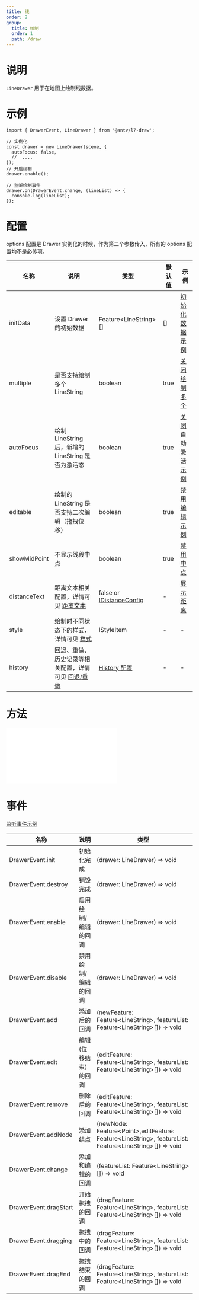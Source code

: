 ```yaml
---
title: 线
order: 2
group:
  title: 绘制
  order: 1
  path: /draw
---
```


# 说明

`LineDrawer` 用于在地图上绘制线数据。

# 示例

```tsx | pure
import { DrawerEvent, LineDrawer } from '@antv/l7-draw';

// 实例化
const drawer = new LineDrawer(scene, {
  autoFocus: false,
  //  ....
});
// 开启绘制
drawer.enable();

// 监听绘制事件
drawer.on(DrawerEvent.change, (lineList) => {
  console.log(lineList);
});
```

# 配置

options 配置是 Drawer 实例化的时候，作为第二个参数传入，所有的 options 配置均不是必传项。

| 名称         | 说明                                                                       | 类型                                                   | 默认值 | 示例                                         |
| ------------ | -------------------------------------------------------------------------- | ------------------------------------------------------ | ------ | -------------------------------------------- |
| initData     | 设置 Drawer 的初始数据                                                     | Feature&lt;LineString&gt;[]                            | []     | [初始化数据示例](/example/line/init-data)    |
| multiple     | 是否支持绘制多个 LineString                                                | boolean                                                | true   | [关闭绘制多个](/example/line/multiple)       |
| autoFocus    | 绘制 LineString 后，新增的 LineString 是否为激活态                         | boolean                                                | true   | [关闭自动激活示例](/example/line/auto-focus) |
| editable     | 绘制的 LineString 是否支持二次编辑（拖拽位移）                             | boolean                                                | true   | [禁用编辑示例](/example/line/editable)       |
| showMidPoint | 不显示线段中点                                                             | boolean                                                | true   | [禁用中点](/example/line/mid-point)          |
| distanceText | 距离文本相关配置，详情可见 [距离文本](/docs/common/distance)               | false or [IDistanceConfig](/docs/common/distance#配置) | -      | [展示距离](/example/line/distance)           |
| style        | 绘制时不同状态下的样式，详情可见 [样式](docs/common/style)                 | IStyleItem                                             | -      | -                                            |
| history      | 回退、重做、历史记录等相关配置，详情可见 [回退/重做](/docs/common/history) | [History 配置](/docs/common/history)                   | -      | -                                            |

# 方法

<embed src="../method.md"></embed>

# 事件

[监听事件示例](/example/line/event)

| 名称                  | 说明                 | 类型                                                                                                                     |
| --------------------- | -------------------- | ------------------------------------------------------------------------------------------------------------------------ |
| DrawerEvent.init      | 初始化完成           | (drawer: LineDrawer) => void                                                                                             |
| DrawerEvent.destroy   | 销毁完成             | (drawer: LineDrawer) => void                                                                                             |
| DrawerEvent.enable    | 启用绘制/编辑的回调  | (drawer: LineDrawer) => void                                                                                             |
| DrawerEvent.disable   | 禁用绘制/编辑的回调  | (drawer: LineDrawer) => void                                                                                             |
| DrawerEvent.add       | 添加后的回调         | (newFeature: Feature&lt;LineString&gt;, featureList: Feature&lt;LineString&gt;[]) => void                                |
| DrawerEvent.edit      | 编辑(位移结束)的回调 | (editFeature: Feature&lt;LineString&gt;, featureList: Feature&lt;LineString&gt;[]) => void                               |
| DrawerEvent.remove    | 删除后的回调         | (editFeature: Feature&lt;LineString&gt;, featureList: Feature&lt;LineString&gt;[]) => void                               |
| DrawerEvent.addNode   | 添加结点             | (newNode: Feature&lt;Point&gt;,editFeature: Feature&lt;LineString&gt;, featureList: Feature&lt;LineString&gt;[]) => void |
| DrawerEvent.change    | 添加和编辑的回调     | (featureList: Feature&lt;LineString&gt;[]) => void                                                                       |
| DrawerEvent.dragStart | 开始拖拽的回调       | (dragFeature: Feature&lt;LineString&gt;, featureList: Feature&lt;LineString&gt;[]) => void                               |
| DrawerEvent.dragging  | 拖拽中的回调         | (dragFeature: Feature&lt;LineString&gt;, featureList: Feature&lt;LineString&gt;[]) => void                               |
| DrawerEvent.dragEnd   | 拖拽结束的回调       | (dragFeature: Feature&lt;LineString&gt;, featureList: Feature&lt;LineString&gt;[]) => void                               |
